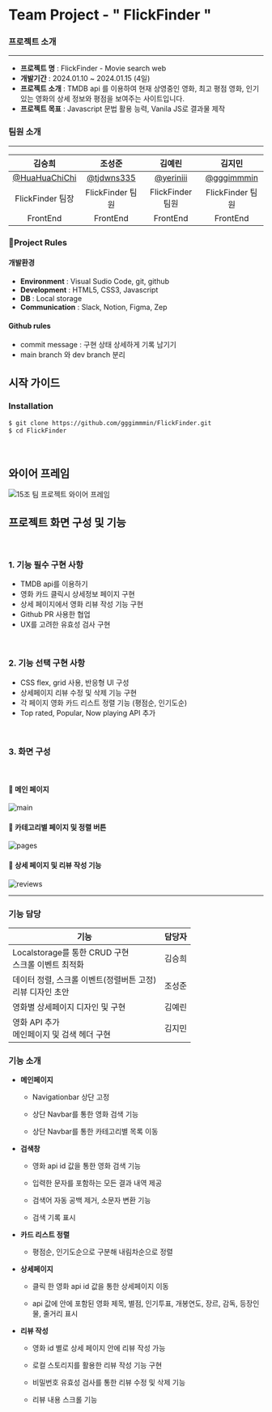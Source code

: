 # Team Project - " FlickFinder "

### 프로젝트 소개
---
- **프로젝트 명** : FlickFinder - Movie search web
- **개발기간** : 2024.01.10 ~ 2024.01.15 (4일)
- **프로젝트 소개** : TMDB api 를 이용하여 현재 상영중인 영화, 최고 평점 영화, 인기있는 영화의 상세 정보와 평점을 보여주는 사이트입니다.
- **프로젝트 목표** : Javascript 문법 활용 능력, Vanila JS로 결과물 제작

### 팀원 소개

---
|                            김승희                            |                            조성준                           |                            김예린                            |                            김지민                            |   
| :----------------------------------------------------------: | :----------------------------------------------------------: | :----------------------------------------------------------: | :----------------------------------------------------------: |
|                          [@HuaHuaChiChi](https://github.com/HuaHuaChiChi)                           |                          [@tjdwns335](https://github.com/tjdwns335)                           |                          [@yeriniii](https://github.com/yeriniii)                           |                          [@gggimmmin](https://github.com/gggimmmin)                         |
|                           FlickFinder 팀장                           |                           FlickFinder 팀원                           |                           FlickFinder 팀원                           |                           FlickFinder 팀원                           | 
|                           FrontEnd                           |                           FrontEnd                           |                           FrontEnd                           |                           FrontEnd                           | 

### 🚦Project Rules

#### 개발환경
- **Environment** : Visual Sudio Code, git, github
- **Development** : HTML5, CSS3, Javascript
- **DB** : Local storage
- **Communication** : Slack, Notion, Figma, Zep

#### Github rules
- commit message : 구현 상태 상세하게 기록 남기기
- main branch 와 dev branch 분리

## 시작 가이드


### Installation

```bash
$ git clone https://github.com/gggimmmin/FlickFinder.git
$ cd FlickFinder
```

<br />

## 와이어 프레임

![15조 팀 프로젝트 와이어 프레임](https://github.com/HuaHuaChiChi/sparta_week2_teampjt/assets/142903244/6e553b3e-fb27-410c-8e7a-81e218231ba9)

## 프로젝트 화면 구성 및 기능

<br />

### 1. 기능 필수 구현 사항  

- TMDB api를 이용하기
- 영화 카드 클릭시 상세정보 페이지 구현
- 상세 페이지에서 영화 리뷰 작성 기능 구현
- Github PR 사용한 협업
- UX를 고려한 유효성 검사 구현

 <br /> 

 ### 2. 기능 선택 구현 사항 

 - CSS flex, grid 사용, 반응형 UI 구성
 - 상세페이지 리뷰 수정 및 삭제 기능 구현
 - 각 페이지 영화 카드 리스트 정렬 기능 (평점순, 인기도순)
 - Top rated, Popular, Now playing API 추가

<br />

### 3. 화면 구성

<br /> 

#### 🚩 메인 페이지

![main](https://github.com/HuaHuaChiChi/sparta_week2_teampjt/assets/142903244/87c0556b-8469-438c-8f7c-c00418425499)

#### 🚩 카테고리별 페이지 및 정렬 버튼

![pages](https://github.com/HuaHuaChiChi/sparta_week2_teampjt/assets/142903244/6c6a7f79-8155-4480-b61d-827f8b3af495)

#### 🚩 상세 페이지 및 리뷰 작성 기능

![reviews](https://github.com/HuaHuaChiChi/sparta_week2_teampjt/assets/142903244/693aa729-7558-42f4-be43-e7cc4f495dd7)




---

### 기능 담당


| 기능                               | 담당자 |
| ---------------------------------- | ------ |
| Localstorage를 통한 CRUD 구현<br/> 스크롤 이벤트 최적화 | 김승희 |
| 데이터 정렬, 스크롤 이벤트(정렬버튼 고정)<br/> 리뷰 디자인 초안            | 조성준 |
| 영화별 상세페이지 디자인 및 구현   | 김예린 |
| 영화 API 추가<br/> 메인페이지 및 검색 헤더 구현                            | 김지민 |


### 기능 소개

- **메인페이지** 

  - Navigationbar 상단 고정

  - 상단 Navbar를 통한 영화 검색 기능
 
  - 상단 Navbar를 통한 카테고리별 목록 이동
 

- **검색창** 

  - 영화 api id 값을 통한 영화 검색 기능

  - 입력한 문자를 포함하는 모든 결과 내역 제공
 
  - 검색어 자동 공백 제거, 소문자 변환 기능
 
  - 검색 기록 표시
 

- **카드 리스트 정렬** 

  - 평점순, 인기도순으로 구분해 내림차순으로 정렬


- **상세페이지** 

  - 클릭 한 영화 api id 값을 통한 상세페이지 이동
 
  - api 값에 안에 포함된 영화 제목, 별점, 인기투표, 개봉연도, 장르, 감독, 등장인물, 줄거리 표시
 
 
- **리뷰 작성** 

  - 영화 id 별로 상세 페이지 안에 리뷰 작성 가능

  - 로컬 스토리지를 활용한 리뷰 작성 기능 구현
 
  - 비밀번호 유효성 검사를 통한 리뷰 수정 및 삭제 기능
 
  - 리뷰 내용 스크롤 기능
